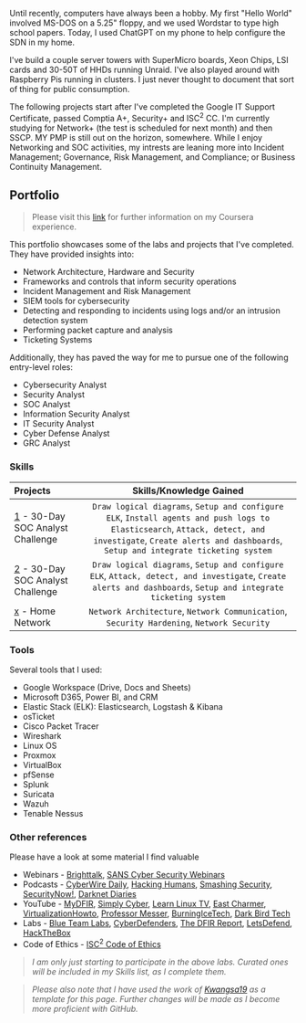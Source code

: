 Until recently, computers have always been a hobby. My first "Hello World" involved MS-DOS on a 5.25" floppy, and we used Wordstar to type high school papers. Today, I used ChatGPT on my phone to help configure the SDN in my home.

I've build a couple server towers with SuperMicro boards, Xeon Chips, LSI cards and 30-50T of HHDs running Unraid. I've also played around with Raspberry Pis running in clusters. I just never thought to document that sort of thing for public consumption.

The following projects start after I've completed the Google IT Support Certificate, passed Comptia A+, Security+ and ISC<sup>2</sup> CC. I'm currently studying for Network+ (the test is scheduled for next month) and then SSCP. MY PMP is still out on the horizon, somewhere. While I enjoy Networking and SOC activities, my intrests are leaning more into Incident Management; Governance, Risk Management, and Compliance; or Business Continuity Management.

## Portfolio
> Please visit this [link](https://www.coursera.org/user/040d36dfedacd707a28bbaa698047d03) for further information on my Coursera experience.

This portfolio showcases some of the labs and projects that I've completed. They have provided insights into:
* Network Architecture, Hardware and Security
* Frameworks and controls that inform security operations
* Incident Management and Risk Management
* SIEM tools for cybersecurity
* Detecting and responding to incidents using logs and/or an intrusion detection system
* Performing packet capture and analysis
* Ticketing Systems

Additionally, they has paved the way for me to pursue one of the following entry-level roles:
* Cybersecurity Analyst
* Security Analyst
* SOC Analyst
* Information Security Analyst
* IT Security Analyst
* Cyber Defense Analyst
* GRC Analyst

### Skills  
| Projects | Skills/Knowledge Gained | 
| :--- |:---:|
| [1](https://github.com/hammer-and-anvil/30-Day-SOC-Analyst-Challenge) - 30-Day SOC Analyst Challenge | `Draw logical diagrams`, `Setup and configure ELK`, `Install agents and push logs to Elasticsearch`, `Attack, detect, and investigate`, `Create alerts and dashboards`, `Setup and integrate ticketing system` |
| [2](https://github.com/hammer-and-anvil/30-Day-SOC-Analyst-Challenge) - 30-Day SOC Analyst Challenge | `Draw logical diagrams`, `Setup and configure ELK`, `Attack, detect, and investigate`, `Create alerts and dashboards`, `Setup and integrate ticketing system` |
| [x](https://github.com/hammer-and-anvil/Home-Network.git) - Home Network | `Network Architecture`, `Network Communication`, `Security Hardening`, `Network Security` | 

### Tools 
Several tools that I used: 
* Google Workspace (Drive, Docs and Sheets)
* Microsoft D365, Power BI, and CRM
* Elastic Stack (ELK): Elasticsearch, Logstash & Kibana
* osTicket
* Cisco Packet Tracer
* Wireshark
* Linux OS
* Proxmox
* VirtualBox
* pfSense
* Splunk
* Suricata
* Wazuh
* Tenable Nessus

### Other references 
Please have a look at some material I find valuable
* Webinars - [Brighttalk](https://www.brighttalk.com), [SANS Cyber Security Webinars](https://www.sans.org/webcasts/)
* Podcasts - [CyberWire Daily](https://thecyberwire.com/podcasts/daily-podcast), [Hacking Humans](https://thecyberwire.com/podcasts/hacking-humans), [Smashing Security](https://www.smashingsecurity.com/), [SecurityNow!](https://www.grc.com/securitynow.htm), [Darknet Diaries](https://darknetdiaries.com/)
* YouTube - [MyDFIR](https://www.youtube.com/@MyDFIR), [Simply Cyber](https://www.youtube.com/@SimplyCyber), [Learn Linux TV](https://www.youtube.com/@LearnLinuxTV), [East Charmer](https://www.youtube.com/@EastCharmer), [VirtualizationHowto](https://www.youtube.com/@VirtualizationHowto), [Professor Messer](https://www.youtube.com/@professormesser), [BurningIceTech](https://www.youtube.com/@BurningIceTech), [Dark Bird Tech](https://www.youtube.com/@darkbirdtech8023)
* Labs - [Blue Team Labs](/https://blueteamlabs.online/), [CyberDefenders](https://cyberdefenders.org/), [The DFIR Report](https://thedfirreport.com/), [LetsDefend](https://app.letsdefend.io/), [HackTheBox](https://www.hackthebox.com/)
* Code of Ethics - [ISC<sup>2</sup> Code of Ethics](https://www.isc2.org/ethics)

>*I am only just starting to participate in the above labs. Curated ones will be included in my Skills list, as I complete them.* 

>*Please also note that I have used the work of [Kwangsa19](https://github.com/Kwangsa19/Ketmanto-Cybersecurity-Portfolio) as a template for this page. Further changes will be made as I become more proficient with GitHub.*
